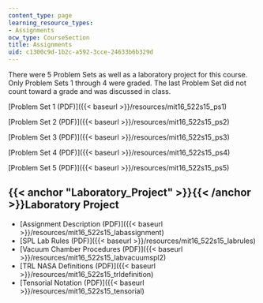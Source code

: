 ```yaml
---
content_type: page
learning_resource_types:
- Assignments
ocw_type: CourseSection
title: Assignments
uid: c1300c9d-1b2c-a592-3cce-24633b6b329d
---
```


There were 5 Problem Sets as well as a laboratory project for this course. Only Problem Sets 1 through 4 were graded. The last Problem Set did not count toward a grade and was discussed in class.

[Problem Set 1 (PDF)]({{< baseurl >}}/resources/mit16_522s15_ps1)

[Problem Set 2 (PDF)]({{< baseurl >}}/resources/mit16_522s15_ps2)

[Problem Set 3 (PDF)]({{< baseurl >}}/resources/mit16_522s15_ps3)

[Problem Set 4 (PDF)]({{< baseurl >}}/resources/mit16_522s15_ps4)

[Problem Set 5 (PDF)]({{< baseurl >}}/resources/mit16_522s15_ps5)

{{< anchor "Laboratory_Project" >}}{{< /anchor >}}Laboratory Project
--------------------------------------------------------------------

*   [Assignment Description (PDF)]({{< baseurl >}}/resources/mit16_522s15_labassignment)
*   [SPL Lab Rules (PDF)]({{< baseurl >}}/resources/mit16_522s15_labrules)
*   [Vacuum Chamber Procedures (PDF)]({{< baseurl >}}/resources/mit16_522s15_labvacuumspl2)
*   [TRL NASA Definitions (PDF)]({{< baseurl >}}/resources/mit16_522s15_trldefinition)
*   [Tensorial Notation (PDF)]({{< baseurl >}}/resources/mit16_522s15_tensorial)